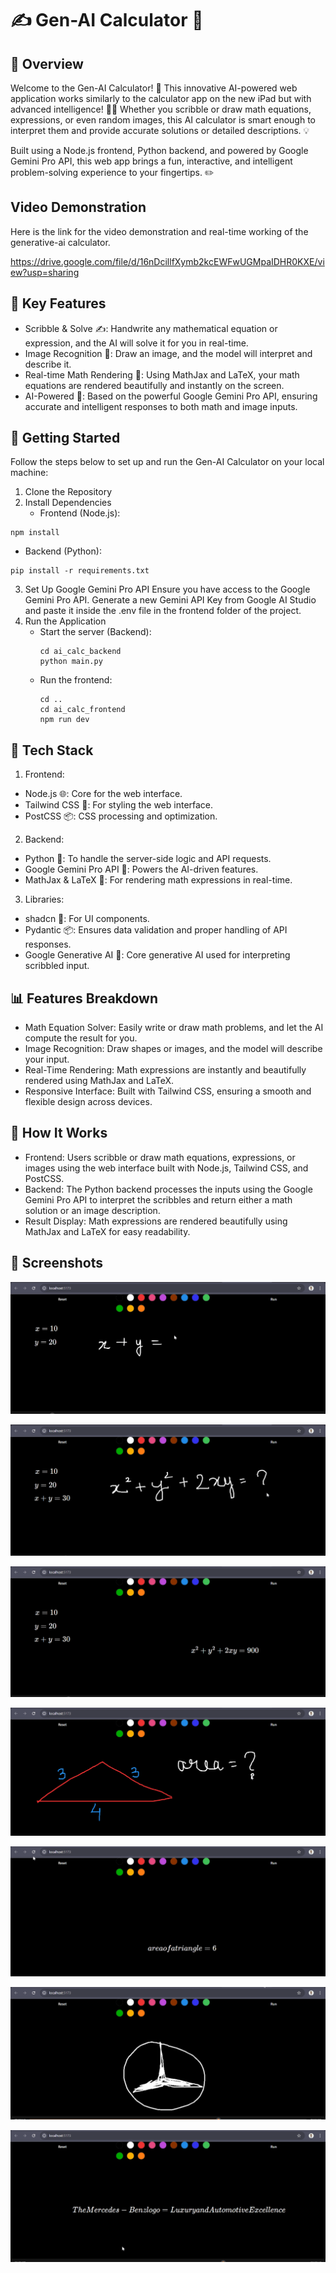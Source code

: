 # ✍️ Gen-AI Calculator 🧮
## 📄 Overview
Welcome to the Gen-AI Calculator! 🚀 This innovative AI-powered web application works similarly to the calculator app on the new iPad but with advanced intelligence! 🧠✨ Whether you scribble or draw math equations, expressions, or even random images, this AI calculator is smart enough to interpret them and provide accurate solutions or detailed descriptions. 💡

Built using a Node.js frontend, Python backend, and powered by Google Gemini Pro API, this web app brings a fun, interactive, and intelligent problem-solving experience to your fingertips. ✏️

## Video Demonstration
  Here is the link for the video demonstration and real-time working of the generative-ai calculator.

  
https://drive.google.com/file/d/16nDcillfXymb2kcEWFwUGMpaIDHR0KXE/view?usp=sharing


## 🔑 Key Features
- Scribble & Solve ✍️: Handwrite any mathematical equation or expression, and the AI will solve it for you in real-time.
- Image Recognition 🎨: Draw an image, and the model will interpret and describe it.
- Real-time Math Rendering 🧮: Using MathJax and LaTeX, your math equations are rendered beautifully and instantly on the screen.
- AI-Powered 🤖: Based on the powerful Google Gemini Pro API, ensuring accurate and intelligent responses to both math and image inputs.
## 🚀 Getting Started
  Follow the steps below to set up and run the Gen-AI Calculator on your local machine:

1. Clone the Repository
2. Install Dependencies
   - Frontend (Node.js):
```
npm install
```
   - Backend (Python):
```
pip install -r requirements.txt
```
3. Set Up Google Gemini Pro API
    Ensure you have access to the Google Gemini Pro API. Generate a new Gemini API Key from Google AI Studio and paste it inside the .env file in the frontend folder of the project.
4. Run the Application
   - Start the server (Backend):
     ```
     cd ai_calc_backend
     python main.py
     ```
   - Run the frontend:
     ```
     cd ..
     cd ai_calc_frontend
     npm run dev
     ```
## 🎨 Tech Stack
1. Frontend:
- Node.js 🌐: Core for the web interface.
- Tailwind CSS 💅: For styling the web interface.
- PostCSS 📦: CSS processing and optimization.
2. Backend:
- Python 🐍: To handle the server-side logic and API requests.
- Google Gemini Pro API 🧠: Powers the AI-driven features.
- MathJax & LaTeX 🧮: For rendering math expressions in real-time.
3. Libraries:
- shadcn 🌈: For UI components.
- Pydantic 📦: Ensures data validation and proper handling of API responses.
- Google Generative AI 🤖: Core generative AI used for interpreting scribbled input.
## 📊 Features Breakdown
- Math Equation Solver: Easily write or draw math problems, and let the AI compute the result for you.
- Image Recognition: Draw shapes or images, and the model will describe your input.
- Real-Time Rendering: Math expressions are instantly and beautifully rendered using MathJax and LaTeX.
- Responsive Interface: Built with Tailwind CSS, ensuring a smooth and flexible design across devices.
## 🔧 How It Works
- Frontend: Users scribble or draw math equations, expressions, or images using the web interface built with Node.js, Tailwind CSS, and PostCSS.
- Backend: The Python backend processes the inputs using the Google Gemini Pro API to interpret the scribbles and return either a math solution or an image description.
- Result Display: Math expressions are rendered beautifully using MathJax and LaTeX for easy readability.
## 📸 Screenshots

![image_1](img1.png)

![image_2](img2.png)

![image_3](img3.png)

![image_4](img4.png)

![image_5](img5.png)

![image_6](img6.png)

![image_7](img7.png)


